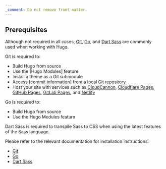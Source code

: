 ```yaml
---
_comment: Do not remove front matter.
---
```


## Prerequisites

Although not required in all cases, [Git], [Go], and [Dart Sass] are commonly used when working with Hugo.

Git is required to:

- Build Hugo from source
- Use the [Hugo Modules] feature
- Install a theme as a Git submodule
- Access [commit information] from a local Git repository
- Host your site with services such as [CloudCannon], [Cloudflare Pages], [GitHub Pages], [GitLab Pages], and [Netlify]

Go is required to:

- Build Hugo from source
- Use the Hugo Modules feature

Dart Sass is required to transpile Sass to CSS when using the latest features of the Sass language.

Please refer to the relevant documentation for installation instructions:

- [Git][git install]
- [Go][go install]
- [Dart Sass][dart sass install]

[cloudcannon]: https://cloudcannon.com/
[cloudflare pages]: https://pages.cloudflare.com/
[dart sass install]: /hugo-pipes/transpile-sass-to-css/#dart-sass
[dart sass]: https://sass-lang.com/dart-sass
[git install]: https://git-scm.com/book/en/v2/Getting-Started-Installing-Git
[git]: https://git-scm.com/
[github pages]: https://pages.github.com/
[gitlab pages]: https://docs.gitlab.com/ee/user/project/pages/
[go install]: https://go.dev/doc/install
[go]: https://go.dev/
[netlify]: https://www.netlify.com/
